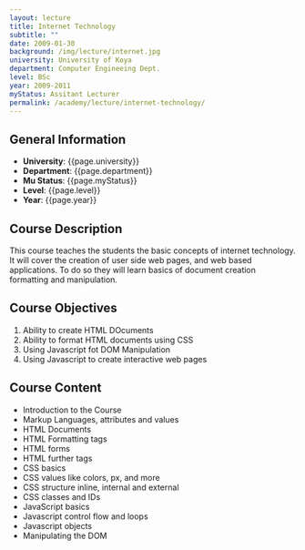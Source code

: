 ```yaml
---
layout: lecture
title: Internet Technology
subtitle: ""
date: 2009-01-30
background: /img/lecture/internet.jpg
university: University of Koya
department: Computer Engineeing Dept.
level: BSc
year: 2009-2011
myStatus: Assitant Lecturer
permalink: /academy/lecture/internet-technology/
---
```


## General Information

- **University**: {{page.university}}
- **Department**: {{page.department}}
- **Mu Status**: {{page.myStatus}}
- **Level**: {{page.level}}
- **Year**: {{page.year}}

## Course Description

This course teaches the students the basic concepts of internet technology. It will cover the creation of user side web pages, and web based applications. To do so they will learn basics of document creation formatting and manipulation.

## Course Objectives

1. Ability to create HTML DOcuments
1. Ability to format HTML documents using CSS
1. Using Javascript fot DOM Manipulation
1. Using Javascript to create interactive web pages

## Course Content

- Introduction to the Course
- Markup Languages, attributes and values
- HTML Documents
- HTML Formatting tags
- HTML forms
- HTML further tags
- CSS basics
- CSS values like colors, px, and more
- CSS structure inline, internal and external
- CSS classes and IDs
- JavaScript basics
- Javascript control flow and loops
- Javascript objects
- Manipulating the DOM
